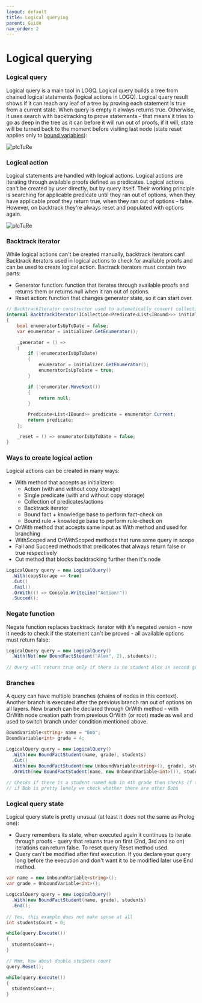 ```yaml
---
layout: default
title: Logical querying
parent: Guide
nav_order: 2
---
```


# Logical querying

### Logical query

Logical query is a main tool in LOGQ. Logical query builds a tree from chained logical statements (logical actions in LOGQ). 
Logical query result shows if it can reach any leaf of a tree by proving each statement is true from a current state. When query is empty it always returns true.
Otherwise, it uses search with backtracking to prove statements - that means it tries to go as deep in the tree as it can before it will run out of proofs, 
if it will, state will be turned back to the moment before visiting last node (state reset applies only to [bound variables](https://alexiush.github.io/LOGQ/knowledge.html#variables)):

![pIcTuRe](https://i.imgur.com/QgcnYe8.png)

### Logical action

Logical statements are handled with logical actions. Logical actions are iterating through available proofs defined as predicates.
Logical actions can't be created by user directly, but by query itself. Their working principle is searching for 
applicable predicate until they ran out of options, when they have applicable proof they return true, when they ran out of options - false.
However, on backtrack they're always reset and populated with options again.

![pIcTuRe](https://i.imgur.com/VMNP5Qm.png)

### Backtrack iterator

While logical actions can't be created manually, backtrack iterators can! Backtrack iterators used in logical actions to check for available proofs 
and can be used to create logical action. Bactrack iterators must contain two parts:
- Generator function: function that iterates through available proofs and returns them or returns null when it ran out of options.
- Reset action: function that changes generator state, so it can start over.

```cs
// BacktrackIterator constructor used to automatically convert collection of predicates (ICollection<Predicate<List<IBound>>> actionInitializer)
internal BacktrackIterator(ICollection<Predicate<List<IBound>>> initializer)
{
    bool enumeratorIsUpToDate = false;
    var enumerator = initializer.GetEnumerator();

    _generator = () =>
    {
        if (!enumeratorIsUpToDate)
        {
            enumerator = initializer.GetEnumerator();
            enumeratorIsUpToDate = true;
        }

        if (!enumerator.MoveNext())
        {
            return null;
        }

        Predicate<List<IBound>> predicate = enumerator.Current;
        return predicate;
    };

    _reset = () => enumeratorIsUpToDate = false;
}
```

### Ways to create logical action

Logical actions can be created in many ways:
- With method that accepts as initializers:
  - Action (with and without copy storage) 
  - Single predicate (with and without copy storage)
  - Collection of predicates/actions
  - Backtrack iterator
  - Bound fact + knowledge base to perform fact-check on
  - Bound rule + knowledge base to perform rule-check on 
- OrWith method that accepts same input as With method and used for branching
- WithScoped and OrWithScoped methods that runs some query in scope
- Fail and Succeed methods that predicates that always return false or true respectively
- Cut method that blocks backtracking further then it's node

```cs
LogicalQuery query = new LogicalQuery()
  .With(copyStorage => true) 
  .Cut()
  .Fail()
  .OrWith(() => Console.WriteLine("Action!"))
  .Succed();
```

### Negate function

Negate function replaces backtrack iterator with it's negated version - now it needs to check 
if the statement can't be proved - all available options must return false:

```cs
LogicalQuery query = new LogicalQuery()
  .With(Not(new BoundFactStudent("Alex", 2), students));
  
// Query will return true only if there is no student Alex in second grade
```

### Branches

A query can have multiple branches (chains of nodes in this context). Another branch is executed after the previous branch ran out of options on all layers.
New branch can be declared through OrWith method - with OrWith node creation path from previous OrWith (or root) made as well and used to switch branch
under condition mentioned above.

```cs
BoundVariable<string> name = "Bob";
BoundVariable<int> grade = 4;

LogicalQuery query = new LogicalQuery()
  .With(new BoundFactStudent(name, grade), students)
  .Cut()
  .With(new BoundFactStudent(new UnboundVariable<string>(), grade), students)
  .OrWith(new BoundFactStudent(name, new UnboundVariable<int>()), students);
  
// Checks if there is a student named Bob in 4th grade then checks if there are another students in 4th grade 
// if Bob is pretty lonely we check whether there are other Bobs
```

### Logical query state

Logical query state is pretty unusual (at least it does not the same as Prolog one):
- Query remembers its state, when executed again it continues to iterate through proofs - query that returns true on first (2nd, 3rd and so on) iterations
can return false. To reset query Reset method used.
- Query can't be modified after first execution. If you declare your query long before the execution and don't want it to be modified later use End method.

```cs
var name = new UnboundVariable<string>();
var grade = UnboundVariable<int>();

LogicalQuery query = new LogicalQuery()
  .With(new BoundFactStudent(name, grade), students)
  .End(); 
  
// Yes, this example does not make sense at all
int studentsCount = 0;

while(query.Execute())
{
  studentsCount++;
}

// Hmm, how about double students count
query.Reset();

while(query.Execute())
{
  studentsCount++;
}
```
